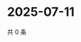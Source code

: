# 2025-07-11

共 0 条

<!-- BEGIN ZHIHUQUESTIONS -->
<!-- 最后更新时间 Fri Jul 11 2025 20:22:03 GMT+0800 (China Standard Time) -->

<!-- END ZHIHUQUESTIONS -->
